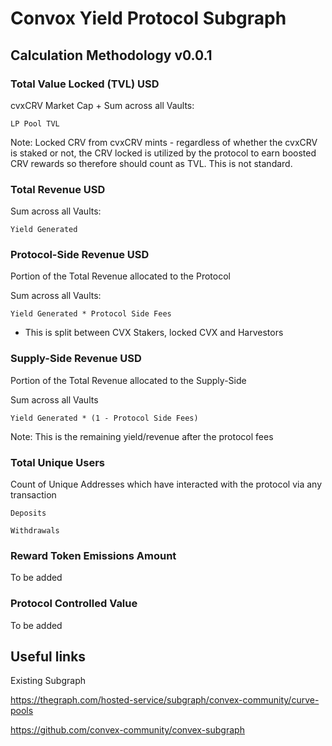 # Convox Yield Protocol Subgraph
## Calculation Methodology v0.0.1

### Total Value Locked (TVL) USD

cvxCRV Market Cap + Sum across all Vaults:

`LP Pool TVL`

Note: Locked CRV from cvxCRV mints - regardless of whether the cvxCRV is staked or not, the CRV locked is utilized by the protocol to earn boosted CRV rewards so therefore should count as TVL. This is not standard.

### Total Revenue USD

Sum across all Vaults:

`Yield Generated`


### Protocol-Side Revenue USD
Portion of the Total Revenue allocated to the Protocol

Sum across all Vaults:

`Yield Generated * Protocol Side Fees`

- This is split between CVX Stakers, locked CVX and Harvestors

### Supply-Side Revenue USD
Portion of the Total Revenue allocated to the Supply-Side

Sum across all Vaults

`Yield Generated * (1 - Protocol Side Fees)`

Note: This is the remaining yield/revenue after the protocol fees

### Total Unique Users

Count of  Unique Addresses which have interacted with the protocol via any transaction

`Deposits`

`Withdrawals`

###  Reward Token Emissions Amount

To be added

###  Protocol Controlled Value

To be added

## Useful links

Existing Subgraph

https://thegraph.com/hosted-service/subgraph/convex-community/curve-pools

https://github.com/convex-community/convex-subgraph

